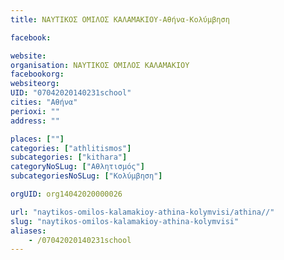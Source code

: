 ```yaml
---
title: ΝΑΥΤΙΚΟΣ ΟΜΙΛΟΣ ΚΑΛΑΜΑΚΙΟΥ-Αθήνα-Κολύμβηση

facebook:

website:
organisation: ΝΑΥΤΙΚΟΣ ΟΜΙΛΟΣ ΚΑΛΑΜΑΚΙΟΥ
facebookorg:
websiteorg:
UID: "07042020140231school"
cities: "Αθήνα"
perioxi: ""
address: ""

places: [""]
categories: ["athlitismos"]
subcategories: ["kithara"]
categoryNoSLug: ["Αθλητισμός"]
subcategoriesNoSLug: ["Κολύμβηση"]

orgUID: org14042020000026

url: "naytikos-omilos-kalamakioy-athina-kolymvisi/athina//"
slug: "naytikos-omilos-kalamakioy-athina-kolymvisi"
aliases:
    - /07042020140231school
---
```






